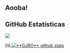 ## Aooba!

## **GitHub Estatísticas**

<a href="https://github.com/Gurupreet">
  <img align="center" src="https://github-readme-stats.vercel.app/api/top-langs/?username=gs&theme=dracula&hide_langs_below=1" />
</a>

<a href="https://github.com/Gurupreet">jro
 <img align="center" src="https://github-readme-stats.vercel.app/api?username=gjros&show_icons=true&theme=dracula&line_height=27" alt="**GJRO** github stats"/>
</a>
